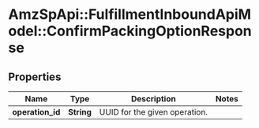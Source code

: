 # AmzSpApi::FulfillmentInboundApiModel::ConfirmPackingOptionResponse

## Properties
Name | Type | Description | Notes
------------ | ------------- | ------------- | -------------
**operation_id** | **String** | UUID for the given operation. | 

